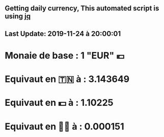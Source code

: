 ## Getting daily currency, This automated script is using [jq](https://stedolan.github.io/jq/)
## Last Update:  2019-11-24 à 20:00:01
 # Monaie de base : 1 "EUR" 💶 
 # Equivaut en 🇹🇳 à :  3.143649 
 # Equivaut en 💵 à : 1.10225
 # Equivaut en 🐱‍💻 à :  0.000151
